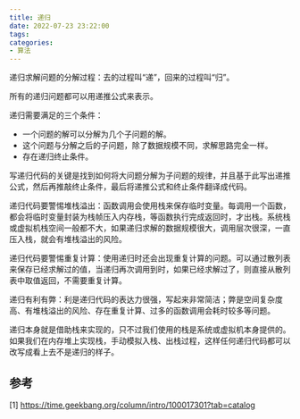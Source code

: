 ```yaml
---
title: 递归
date: 2022-07-23 23:22:00
tags:
categories:
- 算法
---
```


递归求解问题的分解过程：去的过程叫“递”，回来的过程叫“归”。

所有的递归问题都可以用递推公式来表示。

递归需要满足的三个条件：
- 一个问题的解可以分解为几个子问题的解。
- 这个问题与分解之后的子问题，除了数据规模不同，求解思路完全一样。
- 存在递归终止条件。

写递归代码的关键是找到如何将大问题分解为子问题的规律，并且基于此写出递推公式，然后再推敲终止条件，最后将递推公式和终止条件翻译成代码。

递归代码要警惕堆栈溢出：函数调用会使用栈来保存临时变量。每调用一个函数，都会将临时变量封装为栈帧压入内存栈，等函数执行完成返回时，才出栈。系统栈或虚拟机栈空间一般都不大，如果递归求解的数据规模很大，调用层次很深，一直压入栈，就会有堆栈溢出的风险。

递归代码要警惕重复计算：使用递归时还会出现重复计算的问题。可以通过散列表来保存已经求解过的值，当递归再次调用到时，如果已经求解过了，则直接从散列表中取值返回，不需要重复计算。

递归有利有弊：利是递归代码的表达力很强，写起来非常简洁；弊是空间复杂度高、有堆栈溢出的风险、存在重复计算、过多的函数调用会耗时较多等问题。

递归本身就是借助栈来实现的，只不过我们使用的栈是系统或虚拟机本身提供的。如果我们在内存堆上实现栈，手动模拟入栈、出栈过程，这样任何递归代码都可以改写成看上去不是递归的样子。


## 参考
[1] https://time.geekbang.org/column/intro/100017301?tab=catalog

